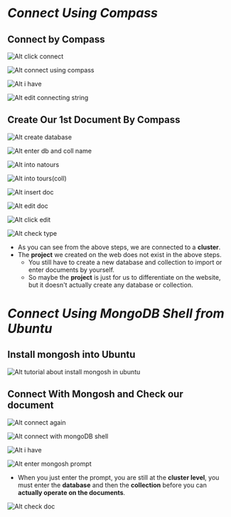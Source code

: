 # **_Connect Using Compass_**

## **Connect by Compass**

![Alt click connect](pic/bandicam%202022-10-22%2015-56-52-417.jpg)

![Alt connect using compass](pic/bandicam%202022-10-22%2015-57-12-016.jpg)

![Alt i have](pic/bandicam%202022-10-22%2015-57-34-847.jpg)

![Alt edit connecting string](pic/bandicam%202022-10-22%2016-00-03-275.jpg)

## **Create Our 1st Document By Compass**

![Alt create  database](pic/bandicam%202022-10-22%2016-01-33-869.jpg)

![Alt enter db and coll name](pic/bandicam%202022-10-22%2016-02-05-247.jpg)

![Alt into natours](pic/bandicam%202022-10-22%2016-02-14-172.jpg)

![Alt into tours(coll)](pic/bandicam%202022-10-22%2016-02-21-267.jpg)

![Alt insert doc](pic/bandicam%202022-10-22%2016-02-48-235.jpg)

![Alt edit doc](pic/bandicam%202022-10-22%2016-04-57-685.jpg)

![Alt click edit](pic/bandicam%202022-10-22%2016-07-07-197.jpg)

![Alt check type](pic/bandicam%202022-10-22%2016-08-03-622.jpg)

- As you can see from the above steps, we are connected to a **cluster**.
- The **project** we created on the web does not exist in the above steps.
  - You still have to create a new database and collection to import or enter documents by yourself.
  - So maybe the **project** is just for us to differentiate on the website, but it doesn't actually create any database or collection.

# **_Connect Using MongoDB Shell from Ubuntu_**

## **Install mongosh into Ubuntu**

![Alt tutorial about install mongosh in ubuntu](pic/bandicam%202022-10-22%2016-17-42-875.jpg)

## **Connect With Mongosh and Check our document**

![Alt connect again](pic/bandicam%202022-10-22%2016-08-29-352.jpg)

![Alt connect with mongoDB shell](pic/bandicam%202022-10-22%2016-08-41-474.jpg)

![Alt i have](pic/bandicam%202022-10-22%2016-18-43-847.jpg)

![Alt enter mongosh prompt](pic/bandicam%202022-10-22%2016-21-34-745.jpg)

- When you just enter the prompt, you are still at the **cluster level**, you must enter the **database** and then the **collection** before you can **actually operate on the documents**.

![Alt check doc](pic/bandicam%202022-10-22%2016-30-01-580.jpg)
